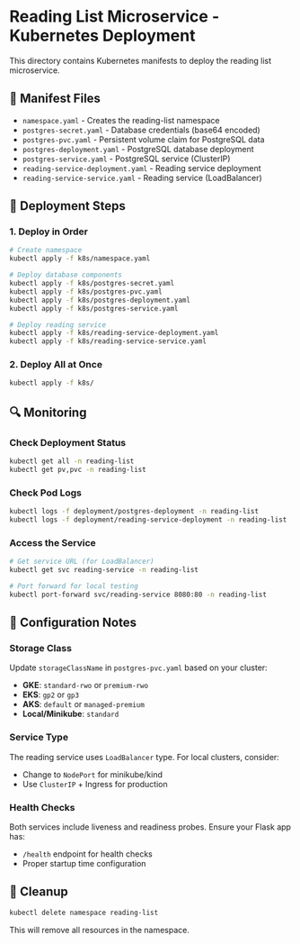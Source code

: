 # Reading List Microservice - Kubernetes Deployment

This directory contains Kubernetes manifests to deploy the reading list microservice.

## 📁 Manifest Files

- `namespace.yaml` - Creates the reading-list namespace
- `postgres-secret.yaml` - Database credentials (base64 encoded)
- `postgres-pvc.yaml` - Persistent volume claim for PostgreSQL data
- `postgres-deployment.yaml` - PostgreSQL database deployment
- `postgres-service.yaml` - PostgreSQL service (ClusterIP)
- `reading-service-deployment.yaml` - Reading service deployment
- `reading-service-service.yaml` - Reading service (LoadBalancer)

## 🚀 Deployment Steps

### 1. Deploy in Order
```bash
# Create namespace
kubectl apply -f k8s/namespace.yaml

# Deploy database components
kubectl apply -f k8s/postgres-secret.yaml
kubectl apply -f k8s/postgres-pvc.yaml
kubectl apply -f k8s/postgres-deployment.yaml
kubectl apply -f k8s/postgres-service.yaml

# Deploy reading service
kubectl apply -f k8s/reading-service-deployment.yaml
kubectl apply -f k8s/reading-service-service.yaml
```

### 2. Deploy All at Once
```bash
kubectl apply -f k8s/
```

## 🔍 Monitoring

### Check Deployment Status
```bash
kubectl get all -n reading-list
kubectl get pv,pvc -n reading-list
```

### Check Pod Logs
```bash
kubectl logs -f deployment/postgres-deployment -n reading-list
kubectl logs -f deployment/reading-service-deployment -n reading-list
```

### Access the Service
```bash
# Get service URL (for LoadBalancer)
kubectl get svc reading-service -n reading-list

# Port forward for local testing
kubectl port-forward svc/reading-service 8080:80 -n reading-list
```

## 🔧 Configuration Notes

### Storage Class
Update `storageClassName` in `postgres-pvc.yaml` based on your cluster:
- **GKE**: `standard-rwo` or `premium-rwo`
- **EKS**: `gp2` or `gp3`
- **AKS**: `default` or `managed-premium`
- **Local/Minikube**: `standard`

### Service Type
The reading service uses `LoadBalancer` type. For local clusters, consider:
- Change to `NodePort` for minikube/kind
- Use `ClusterIP` + Ingress for production

### Health Checks
Both services include liveness and readiness probes. Ensure your Flask app has:
- `/health` endpoint for health checks
- Proper startup time configuration

## 🧹 Cleanup
```bash
kubectl delete namespace reading-list
```

This will remove all resources in the namespace.